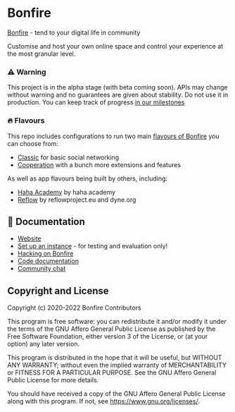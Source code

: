 # Bonfire 

[Bonfire](https://bonfirenetworks.org/) - tend to your digital life in community

Customise and host your own online space and control your experience at the most granular level.

### ⚠️ Warning
This project is in the alpha stage (with beta coming soon). APIs may change without warning and no guarantees are given about stability. Do not use it in production. You can keep track of progress [in our milestones](https://github.com/bonfire-networks/bonfire-app/milestones?direction=asc&sort=due_date&state=open)

### 🔥 Flavours
This repo includes configurations to run two main [flavours of Bonfire](https://bonfirenetworks.org/use-bonfire/) you can choose from:
* [Classic](https://github.com/bonfire-networks/bonfire-app/tree/main/flavours/classic) for basic social networking
* [Cooperation](https://github.com/bonfire-networks/bonfire-app/tree/main/flavours/cooperation) with a bunch more extensions and features 

As well as app flavours being built by others, including: 
* [Haha Academy](https://github.com/bonfire-networks/bonfire-app/tree/main/flavours/haha) by haha.academy 
* [Reflow](https://github.com/bonfire-networks/bonfire-app/tree/main/flavours/reflow) by reflowproject.eu and dyne.org


## 📖 Documentation

* [Website](https://bonfirenetworks.org) 
* [Set up an instance](docs/DEPLOY.md) - for testing and evaluation only!
* [Hacking on Bonfire](docs/HACKING.md) 
* [Code documentation](https://doc.bonfirenetworks.org/api-reference.html#content) 
* [Community chat](https://matrix.to/#/%23bonfire-networks:matrix.org) 


## Copyright and License

Copyright (c) 2020-2022 Bonfire Contributors

This program is free software: you can redistribute it and/or modify
it under the terms of the GNU Affero General Public License as
published by the Free Software Foundation, either version 3 of the
License, or (at your option) any later version.

This program is distributed in the hope that it will be useful, but
WITHOUT ANY WARRANTY; without even the implied warranty of
MERCHANTABILITY or FITNESS FOR A PARTICULAR PURPOSE.  See the GNU
Affero General Public License for more details.

You should have received a copy of the GNU Affero General Public
License along with this program.  If not, see <https://www.gnu.org/licenses/>.
